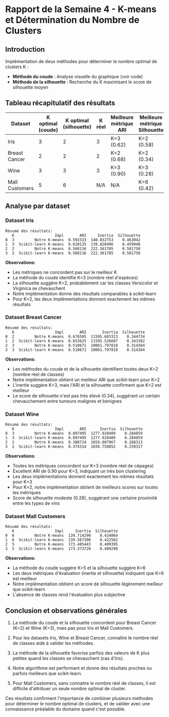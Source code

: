 # Rapport de la Semaine 4 - K-means et Détermination du Nombre de Clusters

## Introduction

Implémentation de deux méthodes pour déterminer le nombre optimal de clusters K :
- **Méthode du coude** : Analyse visuelle du graphique (voir code)
- **Méthode de la silhouette** : Recherche du K maximisant le score de silhouette moyen

## Tableau récapitulatif des résultats

| Dataset | K optimal (coude) | K optimal (silhouette) | K réel | Meilleure métrique ARI | Meilleure métrique Silhouette | Meilleure métrique Inertie |
|---------|-------------------|------------------------|--------|------------------------|-------------------------------|----------------------------|
| Iris | 3 | 2 | 3 | K=3 (0.62) | K=2 (0.58) | K=3 | 
| Breast Cancer | 2 | 2 | 2 | K=2 (0.68) | K=2 (0.34) | K=3 |
| Wine | 3 | 3 | 3 | K=3 (0.90) | K=3 (0.28) | K=3 |
| Mall Customers | 5 | 6 | N/A | N/A | K=6 (0.42) | K=6 |

## Analyse par dataset

### Dataset Iris

```
Résumé des résultats:
   K                  Impl       ARI     Inertia  Silhouette
0  3         Notre K-means  0.592333  140.032753    0.463042
1  3  Scikit-learn K-means  0.620135  139.820496    0.459948
2  2         Notre K-means  0.568116  222.361705    0.581750
3  2  Scikit-learn K-means  0.568116  222.361705    0.581750
```

**Observations**:
- Les métriques ne concordent pas sur le meilleur K
- La méthode du coude identifie K=3 (nombre réel d'espèces)
- La silhouette suggère K=2, probablement car les classes Versicolor et Virginica se chevauchent
- Notre implémentation donne des résultats comparables à scikit-learn
- Pour K=2, les deux implémentations donnent exactement les mêmes résultats

### Dataset Breast Cancer

```
Résumé des résultats:
   K                  Impl       ARI       Inertia  Silhouette
0  2         Notre K-means  0.676505  11595.683313    0.344734
1  2  Scikit-learn K-means  0.653625  11595.526607    0.343382
2  3         Notre K-means  0.510671  10061.797818    0.314384
3  3  Scikit-learn K-means  0.510671  10061.797818    0.314384
```

**Observations**:
- Les méthodes du coude et de la silhouette identifient toutes deux K=2 (nombre réel de classes)
- Notre implémentation obtient un meilleur ARI que scikit-learn pour K=2
- L'inertie suggère K=3, mais l'ARI et la silhouette confirment que K=2 est meilleur
- Le score de silhouette n'est pas très élevé (0.34), suggérant un certain chevauchement entre tumeurs malignes et bénignes

### Dataset Wine

```
Résumé des résultats:
   K                  Impl       ARI      Inertia  Silhouette
0  3         Notre K-means  0.897495  1277.928489    0.284859
1  3  Scikit-learn K-means  0.897495  1277.928489    0.284859
2  2         Notre K-means  0.388724  1659.007967    0.268313
3  2  Scikit-learn K-means  0.374314  1658.758852    0.259317
```

**Observations**:
- Toutes les métriques concordent sur K=3 (nombre réel de cépages)
- Excellent ARI de 0.90 pour K=3, indiquant un très bon clustering
- Les deux implémentations donnent exactement les mêmes résultats pour K=3
- Pour K=2, notre implémentation obtient de meilleurs scores sur toutes les métriques
- Score de silhouette modeste (0.28), suggérant une certaine proximité entre les types de vins

### Dataset Mall Customers

```
Résumé des résultats:
   K                  Impl     Inertia  Silhouette
0  6         Notre K-means  139.714290    0.424064
1  6  Scikit-learn K-means  139.567300    0.422582
2  5         Notre K-means  173.405443    0.409395
3  5  Scikit-learn K-means  173.373720    0.409290
```

**Observations**:
- La méthode du coude suggère K=5 et la silhouette suggère K=6
- Les deux métriques d'évaluation (inertie et silhouette) indiquent que K=6 est meilleur
- Notre implémentation obtient un score de silhouette légèrement meilleur que scikit-learn
- L'absence de classes rend l'évaluation plus subjective



## Conclusion et observations générales

1. La méthode du coude et la silhouette concordent pour Breast Cancer (K=2) et Wine (K=3), mais pas pour Iris et Mall Customers.

2. Pour les datasets Iris, Wine et Breast Cancer, connaître le nombre réel de classes aide à valider les méthodes.

3. La méthode de la silhouette favorise parfois des valeurs de K plus petites quand les classes se chevauchent (cas d'Iris).

4. Notre algorithme est performant et donne des résultats proches ou parfois meilleurs que scikit-learn.

5. Pour Mall Customers, sans connaitre le nombre réel de classes, il est difficile d'attribuer un seule nombre optimal de cluster.

Ces résultats confirment l'importance de combiner plusieurs méthodes pour déterminer le nombre optimal de clusters, et de valider avec une connaissance préalable du domaine quand c'est possible.